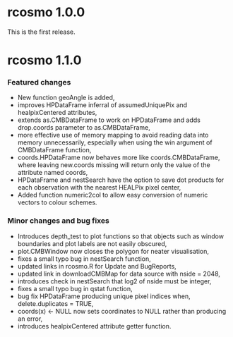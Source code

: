 # rcosmo 1.0.0
This is the first release.


# rcosmo 1.1.0

### Featured changes

 * New function geoAngle is added,
 * improves HPDataFrame inferral of assumedUniquePix 
   and healpixCentered attributes,
 * extends as.CMBDataFrame to work on HPDataFrame and 
   adds drop.coords parameter to as.CMBDataFrame,
 * more effective use of memory mapping to avoid reading data into
   memory unnecessarily, especially when using the win argument
   of CMBDataFrame function,
 * coords.HPDataFrame now behaves more like coords.CMBDataFrame,
   where leaving new.coords missing will return only the
   value of the attribute named coords,
 * HPDataFrame and nestSearch have the option to save dot products 
   for each observation with the nearest HEALPix pixel center,
 * Added function numeric2col to allow easy conversion of numeric
   vectors to colour schemes.
  
### Minor changes and bug fixes

 * Introduces depth_test to plot functions so that objects such
   as window boundaries and plot labels are not easily obscured,
 * plot.CMBWindow now closes the polygon for neater visualisation,
 * fixes a small typo bug in nestSearch function,
 * updated links in rcosmo.R for Update and BugReports,
 * updated link in downloadCMBMap for data source with nside = 2048,
 * introduces check in nestSearch that log2 of nside must be integer,
 * fixes a small typo bug in qstat function,
 * bug fix HPDataFrame producing unique pixel indices when,
   delete.duplicates = TRUE,
 * coords(x) <- NULL now sets coordinates to NULL rather than
   producing an error,
 * introduces healpixCentered attribute getter function.

